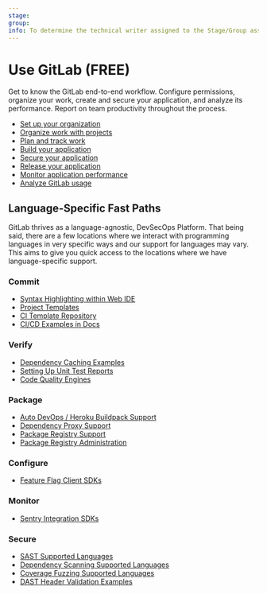 ```yaml
---
stage: 
group: 
info: To determine the technical writer assigned to the Stage/Group associated with this page, see https://about.gitlab.com/handbook/engineering/ux/technical-writing/#assignments
---
```


# Use GitLab **(FREE)**

Get to know the GitLab end-to-end workflow. Configure permissions,
organize your work, create and secure your application, and analyze its performance. Report on team productivity throughout the process.

- [Set up your organization](set_up_organization.md)
- [Organize work with projects](../user/project/index.md)
- [Plan and track work](plan_and_track.md)
- [Build your application](build_your_application.md)
- [Secure your application](../user/application_security/index.md)
- [Release your application](release_your_application.md)
- [Monitor application performance](../operations/index.md)
- [Analyze GitLab usage](../user/analytics/index.md)

## Language-Specific Fast Paths

GitLab thrives as a language-agnostic, DevSecOps Platform. That being said, there are a few locations where we interact with programming languages in very specific ways and our support for languages may vary. This aims to give you quick access to the locations where we have language-specific support.

### Commit

- [Syntax Highlighting within Web IDE](../user/project/web_ide/#syntax-highlighting)
- [Project Templates](https://gitlab.com/gitlab-org/project-templates)
- [CI Template Repository](https://gitlab.com/gitlab-org/gitlab-foss/tree/master/lib/gitlab/ci/templates)
- [CI/CD Examples in Docs](../ci/examples/README.md)

### Verify

- [Dependency Caching Examples](../ci/caching/#common-use-cases)
- [Setting Up Unit Test Reports](../ci/unit_test_reports.md#how-to-set-it-up)
- [Code Quality Engines](../user/project/merge_requests/code_quality.md)

### Package

- [Auto DevOps / Heroku Buildpack Support](https://devcenter.heroku.com/articles/buildpacks#officially-supported-buildpacks)
- [Dependency Proxy Support](../user/packages/dependency_proxy/)
- [Package Registry Support](../user/packages/)
- [Package Registry Administration](../administration/packages/)

### Configure

- [Feature Flag Client SDKs](https://docs.getunleash.io/sdks/)

### Monitor

- [Sentry Integration SDKs](https://sentry.io/platforms/)

### Secure

- [SAST Supported Languages](../user/application_security/sast/#supported-languages-and-frameworks)
- [Dependency Scanning Supported Languages](../user/application_security/dependency_scanning/#supported-languages-and-package-managers)
- [Coverage Fuzzing Supported Languages](../user/application_security/coverage_fuzzing/#supported-fuzzing-engines-and-languages)
- [DAST Header Validation Examples](../user/application_security/dast/index.md#ruby-on-rails-example-for-on-demand-scan)
